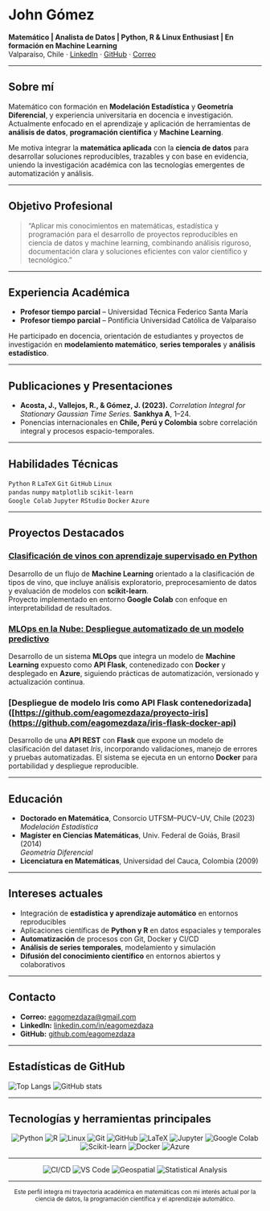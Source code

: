 # John Gómez

**Matemático | Analista de Datos | Python, R & Linux Enthusiast | En formación en Machine Learning**  
Valparaíso, Chile · [LinkedIn](https://www.linkedin.com/in/eagomezdaza/) · [GitHub](https://github.com/eagomezdaza) · [Correo](mailto:eagomezdaza@gmail.com)

---

## Sobre mí

Matemático con formación en **Modelación Estadística** y **Geometría Diferencial**, y experiencia universitaria en docencia e investigación.  
Actualmente enfocado en el aprendizaje y aplicación de herramientas de **análisis de datos**, **programación científica** y **Machine Learning**.  

Me motiva integrar la **matemática aplicada** con la **ciencia de datos** para desarrollar soluciones reproducibles, trazables y con base en evidencia, uniendo la investigación académica con las tecnologías emergentes de automatización y análisis.

---

## Objetivo Profesional

> “Aplicar mis conocimientos en matemáticas, estadística y programación para el desarrollo de proyectos reproducibles en ciencia de datos y machine learning, combinando análisis riguroso, documentación clara y soluciones eficientes con valor científico y tecnológico.”

---

## Experiencia Académica

- **Profesor tiempo parcial** – Universidad Técnica Federico Santa María  
- **Profesor tiempo parcial** – Pontificia Universidad Católica de Valparaíso  

He participado en docencia, orientación de estudiantes y proyectos de investigación en **modelamiento matemático**, **series temporales** y **análisis estadístico**.

---

## Publicaciones y Presentaciones

- **Acosta, J., Vallejos, R., & Gómez, J. (2023).** *Correlation Integral for Stationary Gaussian Time Series.* **Sankhya A**, 1–24.  
- Ponencias internacionales en **Chile, Perú y Colombia** sobre correlación integral y procesos espacio-temporales.

---

## Habilidades Técnicas

`Python` `R` `LaTeX` `Git` `GitHub` `Linux`  
`pandas` `numpy` `matplotlib` `scikit-learn`  
`Google Colab` `Jupyter` `RStudio` `Docker` `Azure`

---

## Proyectos Destacados

### [Clasificación de vinos con aprendizaje supervisado en Python](https://github.com/eagomezdaza/proyecto-wine)
Desarrollo de un flujo de **Machine Learning** orientado a la clasificación de tipos de vino, que incluye análisis exploratorio, preprocesamiento de datos y evaluación de modelos con **scikit-learn**.  
Proyecto implementado en entorno **Google Colab** con enfoque en interpretabilidad de resultados.


### [MLOps en la Nube: Despliegue automatizado de un modelo predictivo](https://github.com/eagomezdaza/Mod10-Evaluacion_Modular)
Desarrollo de un sistema **MLOps** que integra un modelo de **Machine Learning** expuesto como **API Flask**, contenedizado con **Docker** y desplegado en **Azure**, siguiendo prácticas de automatización, versionado y actualización continua.

### [Despliegue de modelo Iris como API Flask contenedorizada]([https://github.com/eagomezdaza/proyecto-iris](https://github.com/eagomezdaza/iris-flask-docker-api)
Desarrollo de una **API REST** con **Flask** que expone un modelo de clasificación del dataset *Iris*, incorporando validaciones, manejo de errores y pruebas automatizadas. El sistema se ejecuta en un entorno **Docker** para portabilidad y despliegue reproducible.


---

## Educación

- **Doctorado en Matemática**, Consorcio UTFSM–PUCV–UV, Chile (2023)  
  *Modelación Estadística*
- **Magíster en Ciencias Matemáticas**, Univ. Federal de Goiás, Brasil (2014)  
  *Geometría Diferencial*
- **Licenciatura en Matemáticas**, Universidad del Cauca, Colombia (2009)

---

## Intereses actuales

- Integración de **estadística y aprendizaje automático** en entornos reproducibles  
- Aplicaciones científicas de **Python y R** en datos espaciales y temporales  
- **Automatización** de procesos con Git, Docker y CI/CD  
- **Análisis de series temporales**, modelamiento y simulación  
- **Difusión del conocimiento científico** en entornos abiertos y colaborativos

---

## Contacto

- **Correo:** [eagomezdaza@gmail.com](mailto:eagomezdaza@gmail.com)  
- **LinkedIn:** [linkedin.com/in/eagomezdaza](https://www.linkedin.com/in/eagomezdaza/)  
- **GitHub:** [github.com/eagomezdaza](https://github.com/eagomezdaza)

---

## Estadísticas de GitHub

![Top Langs](https://github-readme-stats.vercel.app/api/top-langs/?username=eagomezdaza&layout=compact&theme=algolia)
![GitHub stats](https://github-readme-stats.vercel.app/api?username=eagomezdaza&show_icons=true&theme=algolia)

---

## Tecnologías y herramientas principales

<p align="center">
  <img src="https://img.shields.io/badge/Python-3776AB?style=flat&logo=python&logoColor=white" alt="Python"/>
  <img src="https://img.shields.io/badge/R-276DC3?style=flat&logo=r&logoColor=white" alt="R"/>
  <img src="https://img.shields.io/badge/Linux-FCC624?style=flat&logo=linux&logoColor=black" alt="Linux"/>
  <img src="https://img.shields.io/badge/Git-F05032?style=flat&logo=git&logoColor=white" alt="Git"/>
  <img src="https://img.shields.io/badge/GitHub-181717?style=flat&logo=github&logoColor=white" alt="GitHub"/>
  <img src="https://img.shields.io/badge/LaTeX-008080?style=flat&logo=latex&logoColor=white" alt="LaTeX"/>
  <img src="https://img.shields.io/badge/Jupyter-F37626?style=flat&logo=jupyter&logoColor=white" alt="Jupyter"/>
  <img src="https://img.shields.io/badge/Google_Colab-F9AB00?style=flat&logo=googlecolab&logoColor=white" alt="Google Colab"/>
  <img src="https://img.shields.io/badge/scikit--learn-F7931E?style=flat&logo=scikitlearn&logoColor=white" alt="Scikit-learn"/>
  <img src="https://img.shields.io/badge/Docker-2496ED?style=flat&logo=docker&logoColor=white" alt="Docker"/>
  <img src="https://img.shields.io/badge/Azure-0078D4?style=flat&logo=microsoftazure&logoColor=white" alt="Azure"/>
</p>

---

<p align="center">
  <img src="https://img.shields.io/badge/CI/CD-4285F4?style=flat&logo=githubactions&logoColor=white" alt="CI/CD"/>
  <img src="https://img.shields.io/badge/VS_Code-007ACC?style=flat&logo=visualstudiocode&logoColor=white" alt="VS Code"/>
  <img src="https://img.shields.io/badge/Datos_Espaciales-228B22?style=flat&logo=qgis&logoColor=white" alt="Geospatial"/>
  <img src="https://img.shields.io/badge/Análisis_Estadístico-4B0082?style=flat&logo=gnuplot&logoColor=white" alt="Statistical Analysis"/>
</p>

---

<p align="center">
  <sub>Este perfil integra mi trayectoria académica en matemáticas con mi interés actual por la ciencia de datos, la programación científica y el aprendizaje automático.</sub>
</p>



